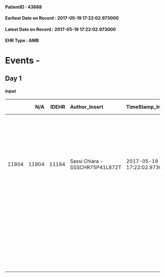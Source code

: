 
#### PatientID : 43688
#### Earliest Date on Record : 2017-05-19 17:22:02.973000
#### Latest Date on Record : 2017-05-19 17:22:02.973000
#### EHR Type : AMB

# Events - 

## Day 1

#### input
|       |    N/A |   IDEHR | Author_Insert                   | TimeStamp_Insert           | EHRType   |   PatientID |   IDDigitalSignDocument | persone_vicine   |   Unnamed: 0_x.1 |   IDANAMNESI_SOCIALE | Patient   | FamigliaAltro   | Paziente_T   | FamigliaAltro_T   |   Non_Rilevabile_x.1 | Note_Non_Rilevabile_x.1   | opt_Problemi   | Note_I                                                                                                                                                                                         | chk_contr_sintomi   | opt_paziente_a   | opt_famiglia_a   | opt_adeguatezza   | opt_paziente_solo   | ds_note_con                                                                                                                                     | opt_presente_assente   | Presenza_minori   | Caregiver_principale   | opt_capacita         | ds_familiari_coinv                                   | opt_necessario   | opt_presente   | opt_risorse_ec   | opt_paziente_psi   | opt_Ins_vol   | opt_esenzione   | opt_inv_civile   |   ds_codice_es | Needs     | Domestic partnership   | Fragility   | opt_disponibilita_f   | opt_indennita_acc   | opt_legge   | opt_famiglia_psi   | opt_disponibilit_paz   |
|------:|-------:|--------:|:--------------------------------|:---------------------------|:----------|------------:|------------------------:|:-----------------|-----------------:|---------------------:|:----------|:----------------|:-------------|:------------------|---------------------:|:--------------------------|:---------------|:-----------------------------------------------------------------------------------------------------------------------------------------------------------------------------------------------|:--------------------|:-----------------|:-----------------|:------------------|:--------------------|:------------------------------------------------------------------------------------------------------------------------------------------------|:-----------------------|:------------------|:-----------------------|:---------------------|:-----------------------------------------------------|:-----------------|:---------------|:-----------------|:-------------------|:--------------|:----------------|:-----------------|---------------:|:----------|:-----------------------|:------------|:----------------------|:--------------------|:------------|:-------------------|:-----------------------|
| 11904 |  11904 |   11184 | Sassi Chiara - SSSCHR75P41L872T | 2017-05-19 17:22:02.973000 | AMB       |       43688 |                  755390 | N/A              |             6148 |                 3883 | Si#1      | Si#1            | Parziale#2   | Parziale#2        |                    0 | NR                        | No#0           | Pz consapevole della malattia npl e della sua inguaribilit√†. Ovviamente spera che la CT che sta effettuando possa contenere l'avanzamento della malattia. Anche il figlio ha questa speranza. | controllo sintomi#0 | Congruenti#1     | Congruenti#1     | Si#1              | No#0                | Vive con il marito Oreste di 66 aa, pensionato, in cura da diversi anni al Besta per Parkinson.                                                 | Presente#1             | No#0              | Husband                | Non incrementabile#2 | Figlio e fratelli della pz (2 sorelle e 1 fratello). | No#0             | No#0           | Adeguate#1       | No#0               | No#0          | Si#1            | No#0             |             48 | Clinici#0 | Coniuge/Convivente#0   | fisica#1    | Da verificare#2       | No#0                | No#0        | No#0               | Da verificare#2        |
|       |        |         |                                 |                            |           |             |                         |                  |                  |                      |           |                 |              |                   |                      |                           |                |                                                                                                                                                                                                |                     |                  |                  |                   |                     | Ha due figli: Andrea di 44 aa vive a Bareggio e lavora con la pz (gestiscono un CAF); Daniele di 39 aa vive temporaneamente in Cina per lavoro. |                        |                   |                        |                      |                                                      |                  |                |                  |                    |               |                 |                  |                |           |                        |             |                       |                     |             |                    |                        |


